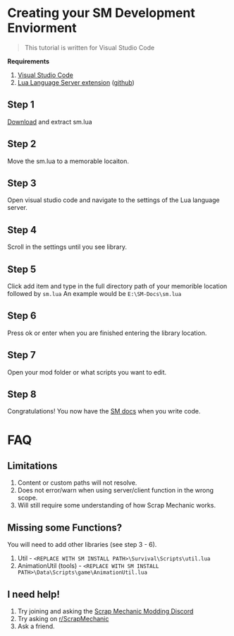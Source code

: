 # Creating your SM Development Enviorment
> This tutorial is written for Visual Studio Code

**Requirements**
 1. [Visual Studio Code](https://code.visualstudio.com/) 
 2. [Lua Language Server extension](https://marketplace.visualstudio.com/items?itemName=sumneko.lua) ([github](https://github.com/sumneko/lua-language-server))

## Step 1
[Download](https://scrapmechanic.com/api/lua.zip) and extract sm.lua

## Step 2
Move the sm.lua to a memorable locaiton.

## Step 3
Open visual studio code and navigate to the settings of the Lua language server.

## Step 4
Scroll in the settings until you see library.

## Step 5
Click add item and type in the full directory path of your memorible location followed by 
``sm.lua``
An example would be
``E:\SM-Docs\sm.lua``

## Step 6
Press ok or enter when you are finished entering the library location.

## Step 7
Open your mod folder or what scripts you want to edit.

## Step 8
Congratulations! You now have the [SM docs](https://scrapmechanic.com/api/index.html) when you write code.

# FAQ

## Limitations
1. Content or custom paths will not resolve.
2. Does not error/warn when using server/client function in the wrong scope.
3. Will still require some understanding of how Scrap Mechanic works.

## Missing some Functions?
You will need to add other libraries (see step 3 - 6).

 1. Util - ```<REPLACE WITH SM INSTALL PATH>\Survival\Scripts\util.lua```
 2. AnimationUtil (tools) - ```<REPLACE WITH SM INSTALL PATH>\Data\Scripts\game\AnimationUtil.lua```

## I need help!
1. Try joining and asking the [Scrap Mechanic Modding Discord](https://discord.gg/SVEFyus)
2. Try asking on [r/ScrapMechanic](https://www.reddit.com/r/ScrapMechanic/)
3. Ask a friend.
